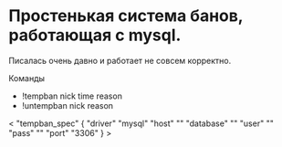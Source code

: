 # Простенькая система банов, работающая с mysql. 

Писалась очень давно и работает не совсем корректно.

Команды
* !tempban nick time reason
* !untempban nick reason

< "tempban_spec"
        {
                "driver"        "mysql"
                "host"  ""
                "database"      ""
                "user"  ""
                "pass"  ""
                "port"  "3306"
        } >
